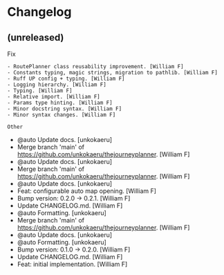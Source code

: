 Changelog
=========


(unreleased)
------------

Fix
~~~
- RoutePlanner class reusability improvement. [William F]
- Constants typing, magic strings, migration to pathlib. [William F]
- Ruff UP config + typing. [William F]
- Logging hierarchy. [William F]
- Typing. [William F]
- Relative import. [William F]
- Params type hinting. [William F]
- Minor docstring syntax. [William F]
- Minor syntax changes. [William F]

Other
~~~~~
- @auto Update docs. [unkokaeru]
- Merge branch 'main' of https://github.com/unkokaeru/thejourneyplanner.
  [William F]
- @auto Update docs. [unkokaeru]
- Merge branch 'main' of https://github.com/unkokaeru/thejourneyplanner.
  [William F]
- @auto Update docs. [unkokaeru]
- Feat: configurable auto map opening. [William F]
- Bump version: 0.2.0 -> 0.2.1. [William F]
- Update CHANGELOG.md. [William F]
- @auto Formatting. [unkokaeru]
- Merge branch 'main' of https://github.com/unkokaeru/thejourneyplanner.
  [William F]
- @auto Update docs. [unkokaeru]
- @auto Formatting. [unkokaeru]
- Bump version: 0.1.0 -> 0.2.0. [William F]
- Update CHANGELOG.md. [William F]
- Feat: initial implementation. [William F]


